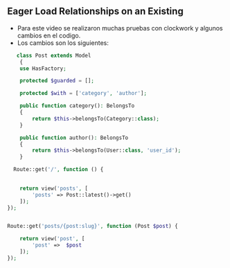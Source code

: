 ## Eager Load Relationships on an Existing


- Para este video se realizaron muchas pruebas con clockwork y algunos cambios en el codigo.
- Los cambios son los siguientes:


```php
   class Post extends Model
    {
    use HasFactory;

    protected $guarded = [];

    protected $with = ['category', 'author'];

    public function category(): BelongsTo
    {
        return $this->belongsTo(Category::class);
    }

    public function author(): BelongsTo
    {
        return $this->belongsTo(User::class, 'user_id');
    }
```


```php
  Route::get('/', function () {

  
    return view('posts', [
        'posts' => Post::latest()->get()
    ]); 
});


Route::get('posts/{post:slug}', function (Post $post) {

    return view('post', [
        'post' =>  $post
    ]);
});
```